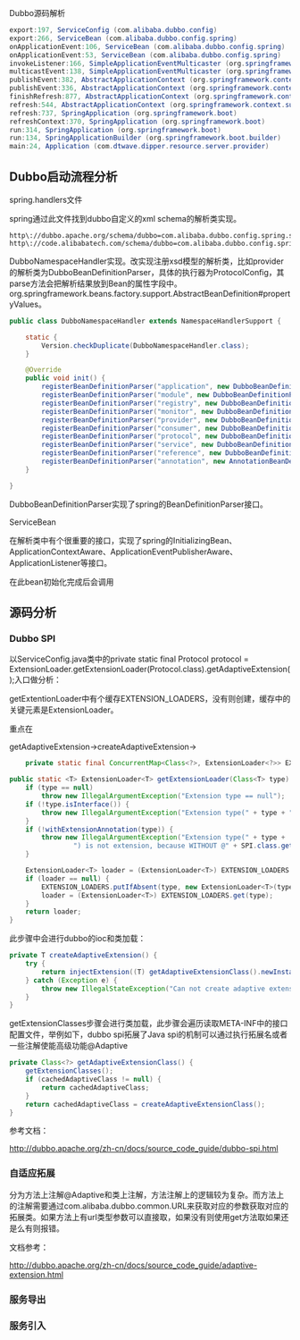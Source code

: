 Dubbo源码解析



```java
export:197, ServiceConfig (com.alibaba.dubbo.config)
export:266, ServiceBean (com.alibaba.dubbo.config.spring)
onApplicationEvent:106, ServiceBean (com.alibaba.dubbo.config.spring)
onApplicationEvent:53, ServiceBean (com.alibaba.dubbo.config.spring)
invokeListener:166, SimpleApplicationEventMulticaster (org.springframework.context.event)
multicastEvent:138, SimpleApplicationEventMulticaster (org.springframework.context.event)
publishEvent:382, AbstractApplicationContext (org.springframework.context.support)
publishEvent:336, AbstractApplicationContext (org.springframework.context.support)
finishRefresh:877, AbstractApplicationContext (org.springframework.context.support)
refresh:544, AbstractApplicationContext (org.springframework.context.support)
refresh:737, SpringApplication (org.springframework.boot)
refreshContext:370, SpringApplication (org.springframework.boot)
run:314, SpringApplication (org.springframework.boot)
run:134, SpringApplicationBuilder (org.springframework.boot.builder)
main:24, Application (com.dtwave.dipper.resource.server.provider)
```



## Dubbo启动流程分析



spring.handlers文件

spring通过此文件找到dubbo自定义的xml schema的解析类实现。

```
http\://dubbo.apache.org/schema/dubbo=com.alibaba.dubbo.config.spring.schema.DubboNamespaceHandler
http\://code.alibabatech.com/schema/dubbo=com.alibaba.dubbo.config.spring.schema.DubboNamespaceHandler
```

DubboNamespaceHandler实现。改实现注册xsd模型的解析类，比如provider的解析类为DubboBeanDefinitionParser，具体的执行器为ProtocolConfig，其parse方法会把解析结果放到Bean的属性字段中。org.springframework.beans.factory.support.AbstractBeanDefinition#propertyValues。

```java
public class DubboNamespaceHandler extends NamespaceHandlerSupport {

    static {
        Version.checkDuplicate(DubboNamespaceHandler.class);
    }

    @Override
    public void init() {
        registerBeanDefinitionParser("application", new DubboBeanDefinitionParser(ApplicationConfig.class, true));
        registerBeanDefinitionParser("module", new DubboBeanDefinitionParser(ModuleConfig.class, true));
        registerBeanDefinitionParser("registry", new DubboBeanDefinitionParser(RegistryConfig.class, true));
        registerBeanDefinitionParser("monitor", new DubboBeanDefinitionParser(MonitorConfig.class, true));
        registerBeanDefinitionParser("provider", new DubboBeanDefinitionParser(ProviderConfig.class, true));
        registerBeanDefinitionParser("consumer", new DubboBeanDefinitionParser(ConsumerConfig.class, true));
        registerBeanDefinitionParser("protocol", new DubboBeanDefinitionParser(ProtocolConfig.class, true));
        registerBeanDefinitionParser("service", new DubboBeanDefinitionParser(ServiceBean.class, true));
        registerBeanDefinitionParser("reference", new DubboBeanDefinitionParser(ReferenceBean.class, false));
        registerBeanDefinitionParser("annotation", new AnnotationBeanDefinitionParser());
    }

}
```



DubboBeanDefinitionParser实现了spring的BeanDefinitionParser接口。





ServiceBean

在解析类中有个很重要的接口，实现了spring的InitializingBean、ApplicationContextAware、ApplicationEventPublisherAware、ApplicationListener等接口。



在此bean初始化完成后会调用







## 源码分析

### Dubbo SPI

以ServiceConfig.java类中的private static final Protocol protocol = ExtensionLoader.getExtensionLoader(Protocol.class).getAdaptiveExtension();入口做分析：

getExtentionLoader中有个缓存EXTENSION_LOADERS，没有则创建，缓存中的关键元素是ExtensionLoader。

重点在

getAdaptiveExtension->createAdaptiveExtension->



```java
    private static final ConcurrentMap<Class<?>, ExtensionLoader<?>> EXTENSION_LOADERS = new ConcurrentHashMap<Class<?>, ExtensionLoader<?>>();

public static <T> ExtensionLoader<T> getExtensionLoader(Class<T> type) {
    if (type == null)
        throw new IllegalArgumentException("Extension type == null");
    if (!type.isInterface()) {
        throw new IllegalArgumentException("Extension type(" + type + ") is not interface!");
    }
    if (!withExtensionAnnotation(type)) {
        throw new IllegalArgumentException("Extension type(" + type +
                ") is not extension, because WITHOUT @" + SPI.class.getSimpleName() + " Annotation!");
    }

    ExtensionLoader<T> loader = (ExtensionLoader<T>) EXTENSION_LOADERS.get(type);
    if (loader == null) {
        EXTENSION_LOADERS.putIfAbsent(type, new ExtensionLoader<T>(type));
        loader = (ExtensionLoader<T>) EXTENSION_LOADERS.get(type);
    }
    return loader;
}
```



此步骤中会进行dubbo的ioc和类加载：

```java
private T createAdaptiveExtension() {
    try {
        return injectExtension((T) getAdaptiveExtensionClass().newInstance());
    } catch (Exception e) {
        throw new IllegalStateException("Can not create adaptive extension " + type + ", cause: " + e.getMessage(), e);
    }
}
```



getExtensionClasses步骤会进行类加载，此步骤会遍历读取META-INF中的接口配置文件，举例如下，dubbo spi拓展了Java spi的机制可以通过执行拓展名或者一些注解使能高级功能@Adaptive

```java
private Class<?> getAdaptiveExtensionClass() {
    getExtensionClasses();
    if (cachedAdaptiveClass != null) {
        return cachedAdaptiveClass;
    }
    return cachedAdaptiveClass = createAdaptiveExtensionClass();
}
```

参考文档：

http://dubbo.apache.org/zh-cn/docs/source_code_guide/dubbo-spi.html





### 自适应拓展

分为方法上注解@Adaptive和类上注解，方法注解上的逻辑较为复杂。而方法上的注解需要通过com.alibaba.dubbo.common.URL来获取对应的参数获取对应的拓展类。如果方法上有url类型参数可以直接取，如果没有则使用get方法取如果还是么有则报错。



文档参考：

http://dubbo.apache.org/zh-cn/docs/source_code_guide/adaptive-extension.html



### 服务导出



### 服务引入